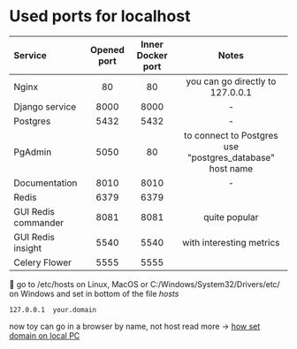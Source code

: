 # Used ports for localhost

| Service             | Opened port | Inner Docker port |                          Notes                           |
|:--------------------|:-----------:|:-----------------:|:--------------------------------------------------------:|
| Nginx               |     80      |        80         |             you can go directly to 127.0.0.1             |
| Django service      |    8000     |       8000        |                            -                             |
| Postgres            |    5432     |       5432        |                            -                             |
| PgAdmin             |    5050     |        80         | to connect to Postgres use "postgres_database" host name |
| Documentation       |    8010     |       8010        |                            -                             |
| Redis               |    6379     |       6379        |                                                          |
| GUI Redis commander |    8081     |       8081        |                      quite popular                       |
| GUI Redis insight   |    5540     |       5540        |                 with interesting metrics                 |
| Celery Flower       |    5555     |       5555        |                                                          |
 
:memo: go to /etc/hosts on Linux, MacOS or C:/Windows/System32/Drivers/etc/ on Windows 
and set in bottom of the file *hosts*
```
127.0.0.1  your.domain
```

now toy can go in a browser by name, not host
read more -> [how set domain on local PC](https://hostiq.ua/wiki/ukr/hosts/) 

